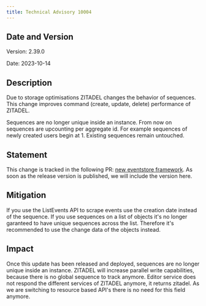 ```yaml
---
title: Technical Advisory 10004
---
```


## Date and Version

Version: 2.39.0

Date: 2023-10-14

## Description

Due to storage optimisations ZITADEL changes the behavior of sequences. 
This change improves command (create, update, delete) performance of ZITADEL.

Sequences are no longer unique inside an instance.
From now on sequences are upcounting per aggregate id. 
For example sequences of newly created users begin at 1.
Existing sequences remain untouched.

## Statement

This change is tracked in the following PR: [new eventstore framework](https://github.com/zitadel/zitadel/issues/5358).
As soon as the release version is published, we will include the version here.

## Mitigation

If you use the ListEvents API to scrape events use the creation date instead of the sequence.
If you use sequences on a list of objects it's no longer garanteed to have unique sequences across the list.
Therefore it's recommended to use the change data of the objects instead.

## Impact

Once this update has been released and deployed, sequences are no longer unique inside an instance.
ZITADEL will increase parallel write capabilities, because there is no global sequence to track anymore.
Editor service does not respond the different services of ZITADEL anymore, it returns zitadel.
As we are switching to resource based API's there is no need for this field anymore.
